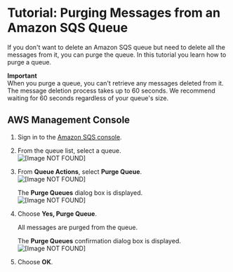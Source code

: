 # Tutorial: Purging Messages from an Amazon SQS Queue<a name="sqs-purge-queue"></a>

If you don't want to delete an Amazon SQS queue but need to delete all the messages from it, you can purge the queue\. In this tutorial you learn how to purge a queue\.

**Important**  
When you purge a queue, you can't retrieve any messages deleted from it\.  
The message deletion process takes up to 60 seconds\. We recommend waiting for 60 seconds regardless of your queue's size\. 

## AWS Management Console<a name="purge-queue-console"></a>

1. Sign in to the [Amazon SQS console](https://console.aws.amazon.com/sqs/)\.

1. From the queue list, select a queue\.  
![\[Image NOT FOUND\]](http://docs.aws.amazon.com/AWSSimpleQueueService/latest/SQSDeveloperGuide/images/sqs-tutorials-sending-message-to-queue-select-queue.png)

1. From **Queue Actions**, select **Purge Queue**\.  
![\[Image NOT FOUND\]](http://docs.aws.amazon.com/AWSSimpleQueueService/latest/SQSDeveloperGuide/images/sqs-tutorials-purging-queue-purge-queue.png)

   The **Purge Queues** dialog box is displayed\.  
![\[Image NOT FOUND\]](http://docs.aws.amazon.com/AWSSimpleQueueService/latest/SQSDeveloperGuide/images/sqs-tutorials-purging-queue-purge-queues-dialog-box.png)

1. Choose **Yes, Purge Queue**\.

   All messages are purged from the queue\.

   The **Purge Queues** confirmation dialog box is displayed\.  
![\[Image NOT FOUND\]](http://docs.aws.amazon.com/AWSSimpleQueueService/latest/SQSDeveloperGuide/images/sqs-tutorials-purging-queue-purge-queues-confirmation-dialog-box.png)

1. Choose **OK**\.